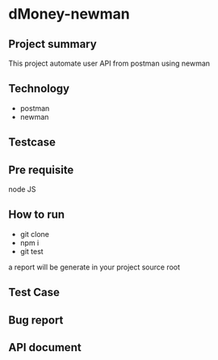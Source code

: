 # dMoney-newman
## Project summary 
This project automate user API from postman using newman
## Technology
- postman
- newman
## Testcase
<link>

## Pre requisite
node JS

## How to run
- git clone 
- npm i 
- git test 

a report will be generate in your project source root
## Test Case
<link>

## Bug report

<link>

## API document

<link>



